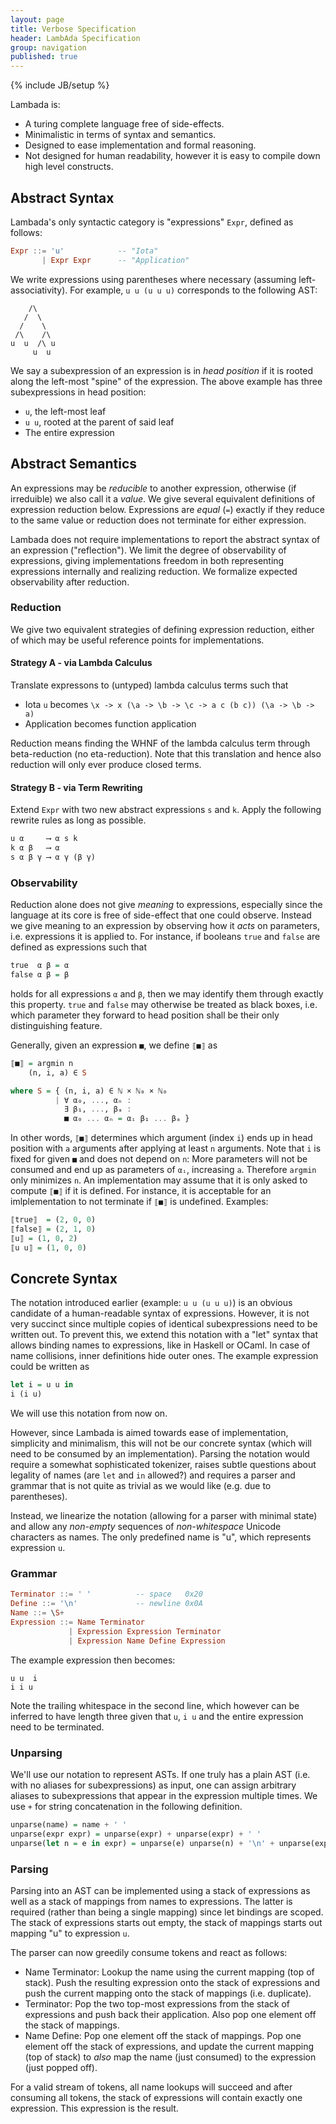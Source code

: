 ```yaml
---
layout: page
title: Verbose Specification
header: LambAda Specification
group: navigation
published: true
---
```


{% include JB/setup %}

Lambada is:
- A turing complete language free of side-effects.
- Minimalistic in terms of syntax and semantics.
- Designed to ease implementation and formal reasoning.
- Not designed for human readability, however it is easy to compile down high level constructs.


## Abstract Syntax

Lambada's only syntactic category is "expressions" `Expr`, defined as follows:

``` Haskell
Expr ::= 'u'            -- "Iota"
       | Expr Expr      -- "Application"
```

We write expressions using parentheses where necessary (assuming left-associativity).
For example, `u u (u u u)` corresponds to the following AST:
```
    /\
   /  \
  /    \
 /\    /\
u  u  /\ u
     u  u
```

We say a subexpression of an expression is in *head position* if it is rooted along the left-most "spine" of the expression.
The above example has three subexpressions in head position:
- `u`, the left-most leaf
- `u u`, rooted at the parent of said leaf
- The entire expression

## Abstract Semantics

An expressions may be *reducible* to another expression, otherwise (if irreduible) we also call it a *value*.
We give several equivalent definitions of expression reduction below.
Expressions are *equal* (`=`) exactly if they reduce to the same value or reduction does not terminate for either expression.

Lambada does not require implementations to report the abstract syntax of an expression ("reflection").
We limit the degree of observability of expressions, giving implementations freedom in both representing expressions internally and realizing reduction.
We formalize expected observability after reduction.

### Reduction

We give two equivalent strategies of defining expression reduction, either of which may be useful reference points for implementations.

#### Strategy A - via Lambda Calculus

Translate expressons to (untyped) lambda calculus terms such that
- Iota `u` becomes `\x -> x (\a -> \b -> \c -> a c (b c)) (\a -> \b -> a)`
- Application becomes function application

Reduction means finding the WHNF of the lambda calculus term through beta-reduction (no eta-reduction).
Note that this translation and hence also reduction will only ever produce closed terms.

#### Strategy B - via Term Rewriting

Extend `Expr` with two new abstract expressions `s` and `k`.
Apply the following rewrite rules as long as possible.

``` Haskell
u α     ⟶ α s k
k α β   ⟶ α
s α β γ ⟶ α γ (β γ)
```

### Observability

Reduction alone does not give *meaning* to expressions, especially since the language at its core is free of side-effect that one could observe.
Instead we give meaning to an expression by observing how it *acts* on parameters, i.e. expressions it is applied to.
For instance, if booleans `true` and `false` are defined as expressions such that
``` Haskell
true  α β = α
false α β = β
```
holds for all expressions `α` and `β`, then we may identify them through exactly this property.
`true` and `false` may otherwise be treated as black boxes, i.e. which parameter they forward to head position shall be their only distinguishing feature.

Generally, given an expression `■`, we define `⟦■⟧` as
``` Haskell
⟦■⟧ = argmin n
    (n, i, a) ∈ S

where S = { (n, i, a) ∈ ℕ × ℕ₀ × ℕ₀
          | ∀ α₀, ..., αₙ :
            ∃ β₁, ..., βₐ :
            ■ α₀ ... αₙ = αᵢ β₁ ... βₐ }
```
In other words, `⟦■⟧` determines which argument (index `i`) ends up in head position with `a` arguments after applying at least `n` arguments.
Note that `i` is fixed for given `■` and does not depend on `n`:
More parameters will not be consumed and end up as parameters of `αᵢ`, increasing `a`.
Therefore `argmin` only minimizes `n`.
An implementation may assume that it is only asked to compute `⟦■⟧` if it is defined.
For instance, it is acceptable for an imlplementation to not terminate if `⟦■⟧` is undefined.
Examples:
``` Haskell
⟦true⟧  = (2, 0, 0)
⟦false⟧ = (2, 1, 0)
⟦u⟧ = (1, 0, 2)
⟦u u⟧ = (1, 0, 0)
```

## Concrete Syntax

The notation introduced earlier (example: `u u (u u u)`) is an obvious candidate of a human-readable syntax of expressions.
However, it is not very succinct since multiple copies of identical subexpressions need to be written out.
To prevent this, we extend this notation with a "let" syntax that allows binding names to expressions, like in Haskell or OCaml.
In case of name collisions, inner definitions hide outer ones.
The example expression could be written as
``` Haskell
let i = u u in
i (i u)
```

We will use this notation from now on.


However, since Lambada is aimed towards ease of implementation, simplicity and minimalism, this will not be our concrete syntax (which will need to be consumed by an implementation).
Parsing the notation would require a somewhat sophisticated tokenizer, raises subtle questions about legality of names (are `let` and `in` allowed?) and requires a parser and grammar that is not quite as trivial as we would like (e.g. due to parentheses).

Instead, we linearize the notation (allowing for a parser with minimal state) and allow any *non-empty* sequences of *non-whitespace* Unicode characters as names.
The only predefined name is "u", which represents expression `u`.

### Grammar

``` Haskell
Terminator ::= ' '          -- space   0x20
Define ::= '\n'             -- newline 0x0A
Name ::= \S+
Expression ::= Name Terminator
             | Expression Expression Terminator
             | Expression Name Define Expression
```

The example expression then becomes:
```
u u  i
i i u
```
Note the trailing whitespace in the second line, which however can be inferred to have length three given that `u`, `i u` and the entire expression need to be terminated.

### Unparsing

We'll use our notation to represent ASTs.
If one truly has a plain AST (i.e. with no aliases for subexpressions) as input, one can assign arbitrary aliases to subexpressions that appear in the expression multiple times.
We use `+` for string concatenation in the following definition.

``` Haskell
unparse(name) = name + ' '
unparse(expr expr) = unparse(expr) + unparse(expr) + ' '
unparse(let n = e in expr) = unparse(e) unparse(n) + '\n' + unparse(expr)
```

### Parsing

Parsing into an AST can be implemented using a stack of expressions as well as a stack of mappings from names to expressions.
The latter is required (rather than being a single mapping) since let bindings are scoped.
The stack of expressions starts out empty, the stack of mappings starts out mapping "u" to expression `u`.

The parser can now greedily consume tokens and react as follows:
- Name Terminator: Lookup the name using the current mapping (top of stack). Push the resulting expression onto the stack of expressions and push the current mapping onto the stack of mappings (i.e. duplicate).
- Terminator: Pop the two top-most expressions from the stack of expressions and push back their application. Also pop one element off the stack of mappings.
- Name Define: Pop one element off the stack of mappings. Pop one element off the stack of expressions, and update the current mapping (top of stack) to *also* map the name (just consumed) to the expression (just popped off).

For a valid stream of tokens, all name lookups will succeed and after consuming all tokens, the stack of expressions will contain exactly one expression.
This expression is the result.
